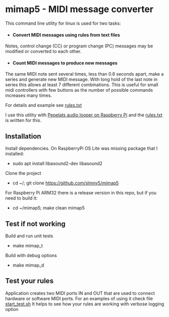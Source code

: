 
# mimap5 - MIDI message converter

This command line utility for linux is used for two tasks:

- #### Convert MIDI messages using rules from text files
Notes, control change (CC) or program change (PC) messages may be modified or converted to each other.

- #### Count MIDI messages to produce new messages
The same MIDI note sent several times, less than 0.6 seconds apart, make a series and generate new MIDI message.
With long hold of the last note in series this allows at least 7 different combinations.
This is useful for small midi controllers with few buttons as the number of possible commands increases many times.

For details and example see [rules.txt](rules.txt)

I use this utility with [Pepelats audio looper on Raspberry Pi](https://github.com/slmnv5/pepelats.git) and the [rules.txt](rules.txt) is written for this.

## Installation
Install dependencies. On RaspberryPi OS Lite was missing package that I installed:
- sudo apt install libasound2-dev libasound2

Clone the project
- cd ~/; git clone https://github.com/slmnv5/mimap5

For Raspberry Pi ARM32 there is a release version in this repo, but if you need to build it:
- cd ~/mimap5; make clean mimap5



## Test if not working
Build and run unit tests
- make mimap_t

Build with debug options
- make mimap_d 

## Test your rules
Application creates two MIDI ports IN and OUT that are used to connect hardware or software MIDI ports.
For an examples of using it check file [start_test.sh](start_test.sh)
It helps to see how your rules are working with verbose logging option


